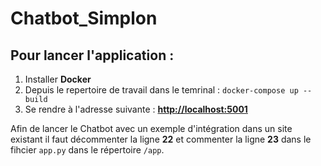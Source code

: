 # Chatbot_Simplon

## Pour lancer l'application :

1. Installer **Docker**
2. Depuis le repertoire de travail dans le temrinal : `docker-compose up --build`
3. Se rendre à l'adresse suivante : **[http://localhost:5001](http://localhost:5001)**

Afin de lancer le Chatbot avec un exemple d'intégration dans un site existant il faut décommenter la ligne **22** et commenter la ligne **23** dans le fihcier `app.py` dans le répertoire `/app`.

